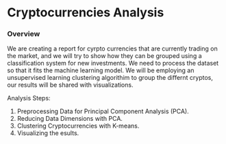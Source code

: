 # Cryptocurrencies Analysis

### Overview

We are creating a report for cyrpto currencies that are currently trading on the market, and we will try to show how they can be grouped using a classification system for new investments. We need to process the dataset so that it fits the machine learning model. We will be employing an unsupervised learning clustering algorithim to group the differnt cryptos, our results will be shared with visualizations. 




Analysis Steps:
1. Preprocessing Data for Principal Component Analysis (PCA).
2. Reducing Data Dimensions with PCA.
3. Clustering Cryptocurrencies with K-means.
4. Visualizing the esults.
